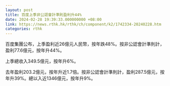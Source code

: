 ```yaml
---
layout: post
title: 百度上季非公認會計準則盈利升44%
date: 2024-02-28 19:39:33.000000000 +08:00
link: https://news.rthk.hk/rthk/ch/component/k2/1742334-20240228.htm
categories: rthk
---
```


百度集團公布，上季盈利近26億元人民幣，按年跌48%。按非公認會計準則計，盈利77.6億元，按年升44%。

上季總收入349.5億元，按年升6%。

去年盈利203.2億元，按年升近1.7倍。按非公認會計準則計，盈利287.5億元，按年升39%。總以入近1346億元，按年升9%。
